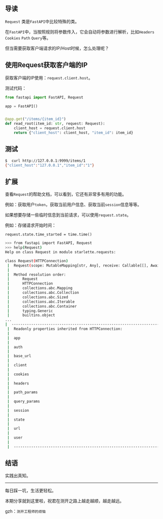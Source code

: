 ## 导读

`Request` 类是`FastAPI`中比较特殊的类。

在`FastAPI`中，当按照规则将参数传入，它会自动将参数进行解析，比如`Headers` `Cookies` `Path` `Query`等。

但当需要获取客户端请求的IP/Host时候，怎么处理呢？

## 使用Request获取客户端的IP

获取客户端的IP使用：`request.client.host`。

测试代码：
```python
from fastapi import FastAPI, Request

app = FastAPI()


@app.get("/items/{item_id}")
def read_root(item_id: str, request: Request):
    client_host = request.client.host
    return {"client_host": client_host, "item_id": item_id}

```

## 测试

```bash
$  curl http://127.0.0.1:9999/items/1
{"client_host":"127.0.0.1","item_id":"1"}

```

## 扩展

查看`Request`的帮助文档，可以看到，它还有非常多有用的功能。

例如：获取用户`token`，获取当前用户信息、获取当前`session`信息等等。

如果想要存储一些临时信息到当前请求，可以使用`request.state`。

例如：存储请求开始时间：

`request.state.time_started = time.time()`

```bash
>>> from fastapi import FastAPI, Request
>>> help(Request)
Help on class Request in module starlette.requests:

class Request(HTTPConnection)
 |  Request(scope: MutableMapping[str, Any], receive: Callable[[], Awaitable[MutableMapping[str, Any]]] = <function empty_receive at 0x7fcc8726b790>, send: Callable[[MutableMapping[str, Any]], Awaitable[NoneType]] = <function empty_send at 0x7fcc872ace50>)
 |  
 |  Method resolution order:
 |      Request
 |      HTTPConnection
 |      collections.abc.Mapping
 |      collections.abc.Collection
 |      collections.abc.Sized
 |      collections.abc.Iterable
 |      collections.abc.Container
 |      typing.Generic
 |      builtins.object
...
|  ----------------------------------------------------------------------
 |  Readonly properties inherited from HTTPConnection:
 |  
 |  app
 |  
 |  auth
 |  
 |  base_url
 |  
 |  client
 |  
 |  cookies
 |  
 |  headers
 |  
 |  path_params
 |  
 |  query_params
 |  
 |  session
 |  
 |  state
 |  
 |  url
 |  
 |  user
 |  
 |  ----------------------------------------------------------------------

```

## 结语

实践出真知。

***

每日踩一坑，生活更轻松。

本期分享就到这里啦，祝君在测开之路上越走越顺，越走越远。

gzh：`测开工程师的烦恼`